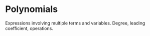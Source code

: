 # Polynomials
Expressions involving multiple terms and variables. Degree, leading coefficient, operations.
